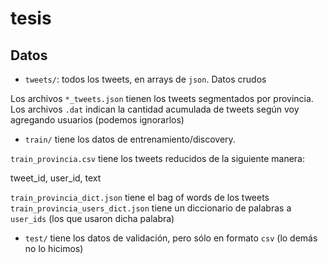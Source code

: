 # tesis


## Datos

- `tweets/`: todos los tweets, en arrays de `json`. Datos crudos

Los archivos `*_tweets.json` tienen los tweets segmentados por provincia.
Los archivos `.dat` indican la cantidad acumulada de tweets según voy agregando usuarios (podemos ignorarlos)

- `train/` tiene los datos de entrenamiento/discovery.

`train_provincia.csv` tiene los tweets reducidos de la siguiente manera:

tweet_id, user_id, text

`train_provincia_dict.json` tiene el bag of words de los tweets
`train_provincia_users_dict.json` tiene un diccionario de palabras a `user_ids` (los que usaron dicha palabra)

- `test/` tiene los datos de validación, pero sólo en formato `csv` (lo demás no lo hicimos)